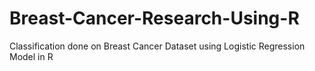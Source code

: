 # Breast-Cancer-Research-Using-R
Classification done on Breast Cancer Dataset using Logistic Regression Model in R
